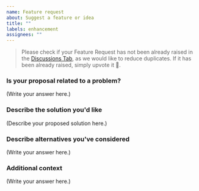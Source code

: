 ```yaml
---
name: Feature request
about: Suggest a feature or idea
title: ""
labels: enhancement
assignees: ""
---
```


> Please check if your Feature Request has not been already raised in the [Discussions Tab](https://github.com/boxyhq/jackson/discussions), as we would like to reduce duplicates. If it has been already raised, simply upvote it 🔼.

### Is your proposal related to a problem?

<!--
  Provide a clear and concise description of what the problem is.
  For example, "I'm always frustrated when..."
-->

(Write your answer here.)

### Describe the solution you'd like

<!--
  Provide a clear and concise description of what you want to happen.
-->

(Describe your proposed solution here.)

### Describe alternatives you've considered

<!--
  Let us know about other solutions you've tried or researched.
-->

(Write your answer here.)

### Additional context

<!--
  Is there anything else you can add about the proposal?
  You might want to link to related issues here, if you haven't already.
-->

(Write your answer here.)